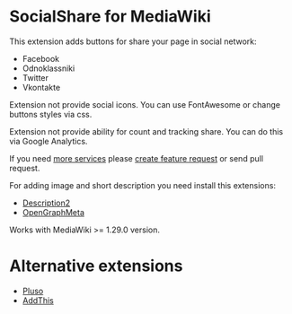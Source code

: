# SocialShare for MediaWiki

This extension adds buttons for share your page in social network:
* Facebook
* Odnoklassniki
* Twitter
* Vkontakte

Extension not provide social icons. You can use FontAwesome or change buttons styles via css.

Extension not provide ability for count and tracking share. You can do this via Google Analytics.

If you need [more services](https://github.com/bradvin/social-share-urls) please [create feature request](https://github.com/UksusoFF/mediawiki-social_share/issues) or send pull request.

For adding image and short description you need install this extensions:
* [Description2](https://www.mediawiki.org/wiki/Extension:Description2)
* [OpenGraphMeta](https://www.mediawiki.org/wiki/Extension:OpenGraphMeta)

Works with MediaWiki >= 1.29.0 version.

# Alternative extensions
* [Pluso](https://www.mediawiki.org/wiki/Extension:Pluso)
* [AddThis](https://www.mediawiki.org/wiki/Extension:AddThis)